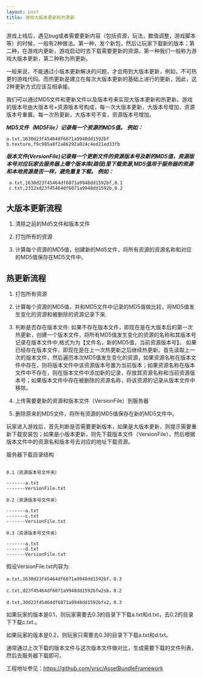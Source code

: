 ```yaml
---
layout: post
title: 游戏大版本更新和热更新
---
```


游戏上线后，遇见bug或者需要更新内容（包括资源，玩法，数值调整，游戏脚本等）的时候，一般有2种做法。第一种，发个新包，然后让玩家下载新的版本；第二种，在游戏内更新，游戏启动时去下载需要更新的资源。第一种我们一般称为游戏大版本更新，第二种称为热更新。

一般来说，不能通过小版本更新解决的问题，才会用到大版本更新，例如，不可热更的游戏代码。而热更新是建立在每次大版本更新的基础上进行的更新，因此，这2种更新方式应该互相承接。

我们可以通过MD5文件和更新文件以及版本号来实现大版本更新和热更新。游戏的版本号由大版本号+资源版本号构成，每一次大版本更新，大版本号增加，资源版本号重置。每一次热更新，大版本号不变，资源版本号增加。

***MD5文件（MD5File）记录每一个资源的MD5值。***
***例如：***

	a.txt,1630d23f45464df6071a9948dd1592bf
	b.texture,f9c985a8f2a86292a024c4ed21ed33fb

***版本文件(VersionFile)记录每一个更新文件的资源版本号及新的MD5值，资源版本号对应玩家去服务器上哪个版本库(路径)里下载资源,MD5值用于服务器的资源和本地资源是否一样，避免重复下载。***
***例如：***

	 a.txt,1630d23f45464df6071a9948dd1592bf,0.1
	 c.txt,2312xd23f45464df6071a9948dd1592b,0.2

## 大版本更新流程
1. 清除之前的Md5文件和版本文件

2. 打包所有的资源

3. 计算每个资源的MD5值，创建新的Md5文件，将所有资源的资源名称和对应的MD5值保存在MD5文件中。

## 热更新流程
1. 打包所有资源

2. 计算每个资源的MD5值，并和MD5文件中记录的MD5值做比较，将MD5值发生变化的资源和被删除的资源记录下来.

3. 判断是否存在版本文件:
  如果不存在版本文件，即现在是在大版本后的第一次热更新，创建一个版本文件，将所有MD5值发生变化的资源的名称和其版本号记录在版本文件中,格式为为【文件名，新的MD5值，当前资源版本号】。
  如果已经存在版本文件，即现在是在上一次热更新之后继续热更新。首先读取上一次的版本文件，然后遍历本次MD5值发生变化的资源，如果资源名称在版本文件中存在，则将版本文件中该资源版本号置为当前版本；如果资源名称在版本文件中不存在，则在版本文件中添加新的记录，存放其资源名称和当前资源版本号；如果版本文件中存在被删除的资源名称，将该资源的记录从版本文件中移除。

4. 上传需要更新的资源和版本文件（VersionFile）到服务器

5. 删除原来的MD5文件，将所有资源的MD5值保存在新的MD5文件中。

玩家进入游戏后，首先判断是否需要更新版本，如果是大版本更新，则提示需要重新下载安装包；如果是小版本更新，则先下载版本文件（VersionFile），然后根据版本文件中的资源名和版本号去对应的地址下载资源。

服务器下载目录结构
```

0.1（资源版本号文件夹）

-------a.txt
-------VersionFile.txt

0.2（资源版本号文件夹）

-------a.txt
-------c.txt
-------VersionFile.txt

0.3（资源版本号文件夹）

-------a.txt
-------d.txt
-------VersionFile.txt
```
假设VersionFile.txt内容为:

```
a.txt,1630d23f45464df6071a9948dd1592bf，0.3

c.txt,d23f45464df6071a9948dd1592bfw2sb，0.2

d.txt,30d23f45464df6071a9948dd1592bfx2，0.3
```
如果玩家的版本是0.1，则玩家需要去0.3的目录下下载a.txt和d.txt，去0.2的目录下下载c.txt.。

如果玩家的版本是0.2，则玩家只需要去0.3的目录下下载a.txt和d.txt。

通常通过上次下载的版本文件与这次版本文件做对比，生成需要下载的文件列表，然后去服务器下载即可。

工程地址参见：<https://github.com/yrsc/AssetBundleFramework>